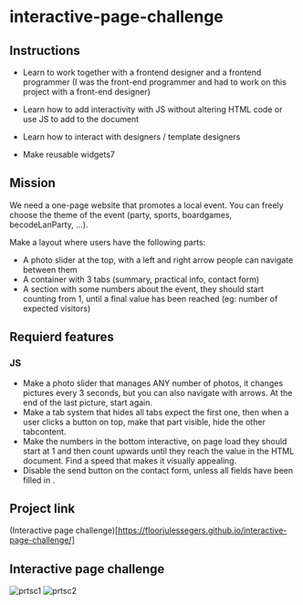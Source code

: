 # interactive-page-challenge

## Instructions
- Learn to work together with a frontend designer and a frontend programmer
(I was the front-end programmer and had to work on this project with a front-end designer)

- Learn how to add interactivity with JS without altering HTML code or use JS to add to the document
- Learn how to interact with designers / template designers
- Make reusable widgets7

## Mission
We need a one-page website that promotes a local event. You can freely choose the theme of the event (party, sports, boardgames, becodeLanParty, ...).

Make a layout where users have the following parts:

- A photo slider at the top, with a left and right arrow people can navigate between them
- A container with 3 tabs (summary, practical info, contact form)
- A section with some numbers about the event, they should start counting from 1, until a final value has been reached (eg: number of expected visitors)

## Requierd features
### JS
- Make a photo slider that manages ANY number of photos, it changes pictures every 3 seconds, but you can also navigate with arrows. At the end of the last picture, start again.
- Make a tab system that hides all tabs expect the first one, then when a user clicks a button on top, make that part visible, hide the other tabcontent.
- Make the numbers in the bottom interactive, on page load they should start at 1 and then count upwards until they reach the value in the HTML document. Find a speed that makes it visually appealing.
- Disable the send button on the contact form, unless all fields have been filled in .

## Project link
(Interactive page challenge)[https://floorjulessegers.github.io/interactive-page-challenge/]

## Interactive page challenge

![prtsc1](https://user-images.githubusercontent.com/49682756/65499591-26f12080-debe-11e9-8155-89e864b861ae.png)
![prtsc2](https://user-images.githubusercontent.com/49682756/65499599-29ec1100-debe-11e9-9252-ed62cb6a7a97.png)

